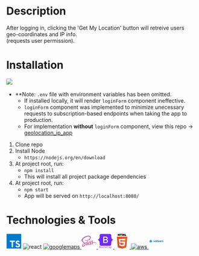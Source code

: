 # Description
After logging in, clicking the 'Get My Location' button will retreive users geo-coordinates and IP info. </br>
(requests user permission).




# Installation
![](https://img.shields.io/badge/Unix-informational?style=flat&logo=unix&logoColor=white&color=eaeaea)

- **Note: ```.env``` file with environment variables has been omitted. </br>
  - If installed locally, it will render ```loginForm``` component ineffective.
  - ```loginForm``` component was implemented to minimize unecessary requests to subscription-based endpoints when taking the app to production.
  - For implementation <b>without</b> ```loginForm``` component, view this repo -> [geolocation_ip_app](https://github.com/fceja/geolocation_ip_app/tree/main)
    
1. Clone repo
2. Install Node
   - ```https://nodejs.org/en/download```
3. At project root, run:
   - ```npm install```
   - This will install all project package dependencies
4. At project root, run:
   - ```npm start```
   - App will be served on ```http://localhost:8080/```

# Technologies & Tools
<p>
  <a
    href="https://www.typescriptlang.org/"
    target="_blank"
    rel="noreferrer"
    style="text-decoration:none"
  >
    <img
      src="https://raw.githubusercontent.com/devicons/devicon/master/icons/typescript/typescript-original.svg"
      alt="typescript"
      width="40"
      height="40"
    />
  </a>
  <a href="https://react.dev/" target="_blank" rel="noreferrer" style="text-decoration:none">
    <img
      src="https://cdn.jsdelivr.net/gh/devicons/devicon/icons/react/react-original.svg"
      alt="react"
      width="40"
      height="40"
    />
  </a>
  <a href="https://developers.google.com/maps" target="_blank" rel="noreferrer"">
    <img
      src="https://developers.google.com/static/maps/images/maps-icon.svg"
      alt="googlemaps"
      width="40"
      height="40"
    />
  </a>
  <a href="https://sass-lang.com" target="_blank" rel="noreferrer">
    <img
      src="https://raw.githubusercontent.com/devicons/devicon/master/icons/sass/sass-original.svg"
      alt="sass"
      width="40"
      height="40"
    />
  </a>
  <a href="https://getbootstrap.com" target="_blank" rel="noreferrer">
    <img
      src="https://raw.githubusercontent.com/devicons/devicon/master/icons/bootstrap/bootstrap-plain-wordmark.svg"
      alt="bootstrap"
      width="40"
      height="40"
    />
  </a>
  <a href="https://www.w3.org/html/" target="_blank" rel="noreferrer">
    <img
      src="https://raw.githubusercontent.com/devicons/devicon/master/icons/html5/html5-original-wordmark.svg"
      alt="html5"
      width="40"
      height="40"
    />
  </a>
  <a href="https://aws.amazon.com/" target="_blank" rel="noreferrer">
    <img
      src="https://cdn.jsdelivr.net/gh/devicons/devicon/icons/amazonwebservices/amazonwebservices-plain-wordmark.svg"
      alt="aws"
      width="40"
      height="40"
    />
  </a>
  <a href="https://webpack.js.org" target="_blank" rel="noreferrer">
    <img
      src="https://raw.githubusercontent.com/devicons/devicon/d00d0969292a6569d45b06d3f350f463a0107b0d/icons/webpack/webpack-original-wordmark.svg"
      alt="webpack"
      width="40"
      height="40"
    />
  </a>
</p>
